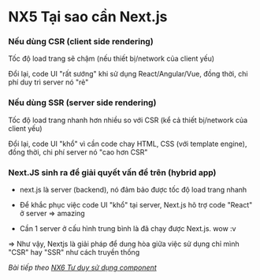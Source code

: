 # NX5 Tại sao cần Next.js

### Nếu dùng CSR (client side rendering)

Tốc độ load trang sẽ chậm (nếu thiết bị/network của client yếu)

Đổi lại, code UI "rất sướng" khi sử dụng React/Angular/Vue, đồng thời, chi phí duy trì server nó "rẻ"

### Nếu dùng SSR (server side rendering)

Tốc độ load trang nhanh hơn nhiều so với CSR (kể cả thiết bị/network của client yếu)

Đổi lại, code UI "khổ" vì cần code chay HTML, CSS (với template engine), đồng thời, chi phí server nó "cao hơn CSR"

### Next.JS sinh ra để giải quyết vấn đề trên (hybrid app)

- next.js là server (backend), nó đảm bảo được tốc độ load trang nhanh

- Để khắc phục việc code UI "khổ" tại server, Next.js hõ trợ code "React" ở server => amazing

- Cần 1 server ở cấu hình trung bình là đã chạy được Next.js. wow :v

=> Như vậy, Nextjs là giải pháp để dung hòa giữa việc sử dụng chỉ mình "CSR" hay "SSR" như cách truyền thống

*Bài tiếp theo [NX6 Tư duy sử dụng component](/session/session_06_component.md)*
